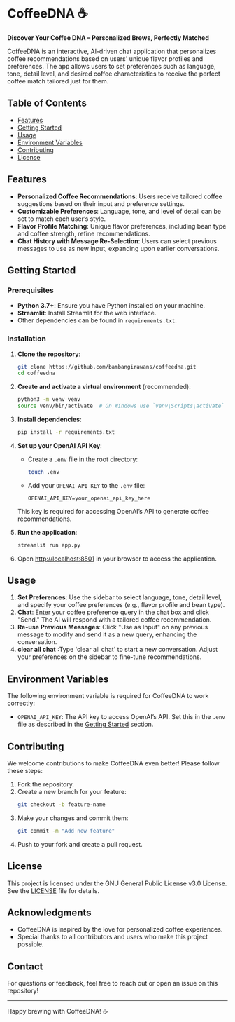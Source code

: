 # CoffeeDNA ☕

**Discover Your Coffee DNA – Personalized Brews, Perfectly Matched**

CoffeeDNA is an interactive, AI-driven chat application that personalizes coffee recommendations based on users' unique flavor profiles and preferences. The app allows users to set preferences such as language, tone, detail level, and desired coffee characteristics to receive the perfect coffee match tailored just for them.

## Table of Contents
- [Features](#features)
- [Getting Started](#getting-started)
- [Usage](#usage)
- [Environment Variables](#environment-variables)
- [Contributing](#contributing)
- [License](#license)

## Features
- **Personalized Coffee Recommendations**: Users receive tailored coffee suggestions based on their input and preference settings.
- **Customizable Preferences**: Language, tone, and level of detail can be set to match each user’s style.
- **Flavor Profile Matching**: Unique flavor preferences, including bean type and coffee strength, refine recommendations.
- **Chat History with Message Re-Selection**: Users can select previous messages to use as new input, expanding upon earlier conversations.

## Getting Started

### Prerequisites
- **Python 3.7+**: Ensure you have Python installed on your machine.
- **Streamlit**: Install Streamlit for the web interface.
- Other dependencies can be found in `requirements.txt`.

### Installation
1. **Clone the repository**:
   ```bash
   git clone https://github.com/bambangirawans/coffeedna.git
   cd coffeedna
   ```

2. **Create and activate a virtual environment** (recommended):
   ```bash
   python3 -m venv venv
   source venv/bin/activate  # On Windows use `venv\Scripts\activate`
   ```

3. **Install dependencies**:
   ```bash
   pip install -r requirements.txt
   ```

4. **Set up your OpenAI API Key**:
   - Create a `.env` file in the root directory:
     ```bash
     touch .env
     ```
   - Add your `OPENAI_API_KEY` to the `.env` file:
     ```env
     OPENAI_API_KEY=your_openai_api_key_here
     ```
   This key is required for accessing OpenAI’s API to generate coffee recommendations.

5. **Run the application**:
   ```bash
   streamlit run app.py
   ```

6. Open [http://localhost:8501](http://localhost:8501) in your browser to access the application.

## Usage

1. **Set Preferences**: Use the sidebar to select language, tone, detail level, and specify your coffee preferences (e.g., flavor profile and bean type).
2. **Chat**: Enter your coffee preference query in the chat box and click "Send." The AI will respond with a tailored coffee recommendation.
3. **Re-use Previous Messages**: Click "Use as Input" on any previous message to modify and send it as a new query, enhancing the conversation.
4. **clear all chat** :Type 'clear all chat' to start a new conversation. Adjust your preferences on the sidebar to fine-tune recommendations. 

## Environment Variables
The following environment variable is required for CoffeeDNA to work correctly:
- `OPENAI_API_KEY`: The API key to access OpenAI’s API. Set this in the `.env` file as described in the [Getting Started](#getting-started) section.

## Contributing
We welcome contributions to make CoffeeDNA even better! Please follow these steps:
1. Fork the repository.
2. Create a new branch for your feature:
   ```bash
   git checkout -b feature-name
   ```
3. Make your changes and commit them:
   ```bash
   git commit -m "Add new feature"
   ```
4. Push to your fork and create a pull request.

## License
This project is licensed under the GNU General Public License v3.0 License. See the [LICENSE](LICENSE) file for details.

## Acknowledgments
- CoffeeDNA is inspired by the love for personalized coffee experiences.
- Special thanks to all contributors and users who make this project possible.

## Contact
For questions or feedback, feel free to reach out or open an issue on this repository!

---

Happy brewing with CoffeeDNA! ☕
```

